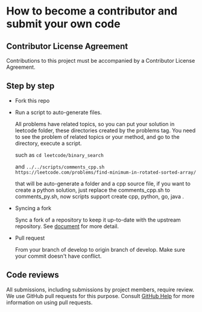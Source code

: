 # How to become a contributor and submit your own code

## Contributor License Agreement

Contributions to this project must be accompanied by a Contributor License Agreement. 

## Step by step

- Fork this repo

- Run a script to auto-generate files.

  All problems have related topics, so you can put your solution in leetcode folder, these directories created by the problems tag. You need to see the problem of related topics or your method, and go to the directory, execute a script.

  such as `cd leetcode/binary_search` 

  and `../../scripts/comments_cpp.sh https://leetcode.com/problems/find-minimum-in-rotated-sorted-array/` 

  that will be auto-generate a folder and a cpp source file, if you want to create a python solution, just replace the comments_cpp.sh to comments_py.sh, now scripts support create cpp, python, go, java . 

- Syncing a fork

  Sync a fork of a repository to keep it up-to-date with the upstream repository. See [document](https://docs.github.com/en/github/collaborating-with-issues-and-pull-requests/syncing-a-fork) for more detail.

- Pull request

  From your branch of develop to origin branch of develop. Make sure your commit doesn't have conflict.

## Code reviews

All submissions, including submissions by project members, require review. We use GitHub pull requests for this purpose. Consult [GitHub Help](https://help.github.com/articles/about-pull-requests/) for more information on using pull requests.

